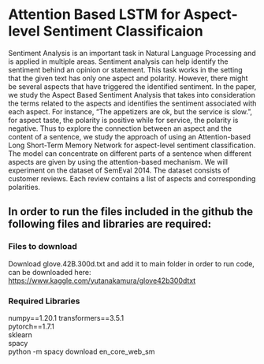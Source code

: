 # Attention Based LSTM for Aspect-level Sentiment Classificaion

Sentiment Analysis is an important task in Natural Language Processing and is applied in multiple areas. Sentiment analysis can help identify the sentiment behind an opinion or statement. This task works in the setting that the given text has only one aspect and polarity. However, there might be several aspects that have triggered the identified sentiment. In the paper, we study the Aspect Based Sentiment Analysis that takes into consideration the terms related to the aspects and identifies the sentiment associated with each aspect. For instance, “The appetizers are ok, but the service is slow.”, for aspect taste, the polarity is positive while for service, the polarity is negative. Thus to explore the connection between an aspect and the content of a sentence, we study the approach of using an Attention-based Long Short-Term Memory Network for aspect-level sentiment classification. The model can concentrate on different parts of a sentence when different aspects are given by using the attention-based mechanism. We will experiment on the dataset of SemEval 2014. The dataset consists of customer reviews. Each review contains a list of aspects and corresponding polarities.

## In order to run the files included in the github the following files and libraries are required:
### Files to download
Download glove.42B.300d.txt and add it to main folder in order to run code, can be downloaded here:  
https://www.kaggle.com/yutanakamura/glove42b300dtxt

### Required Libraries
numpy==1.20.1
transformers==3.5.1  
pytorch==1.7.1  
sklearn  
spacy  
python -m spacy download en_core_web_sm  
